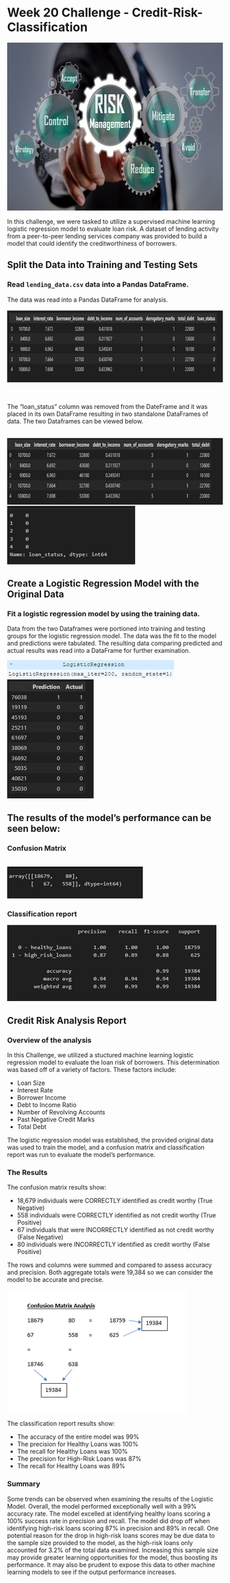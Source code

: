 # Week 20 Challenge - Credit-Risk-Classification

<img src="ReadMe Pics/Pic 12.png" width="648" height="391">

In this challenge, we were tasked to utilize a supervised machine learning logistic regression model to evaluate loan risk. A dataset of lending activity from a peer-to-peer lending services company was provided to build a model that could identify the creditworthiness of borrowers.   


## Split the Data into Training and Testing Sets

### Read `lending_data.csv` data into a Pandas DataFrame.

 The data was read into a Pandas DataFrame for analysis.  
<br>
<img src="ReadMe Pics/Pic 1.png" width="858" height="167">

<br>


The “loan_status” column was removed from the DateFrame and it was placed in its own DataFrame resulting in two standalone DataFrames of data.  The two Dataframes can be viewed below. 

<br>
<img src="ReadMe Pics/Pic 3.png" width="785" height="155">
<img src="ReadMe Pics/Pic 2.png" width="299" height="136">


## Create a Logistic Regression Model with the Original Data

### Fit a logistic regression model by using the training data.

Data from the two Dataframes were portioned into training and testing groups for the logistic regression model.  The data was the fit to the model and predictions were tabulated. The resulting data comparing predicted and actual results was read into a DataFrame for further examination.  

<img src="ReadMe Pics/Pic 16.png" width="390" height="42">

<br>

<img src="ReadMe Pics/Pic 4.png" width="202" height="277">
<br>



## The results of the model’s performance can be seen below:

### Confusion Matrix


<br>
<img src="ReadMe Pics/Pic 5.png" width="317" height="74">

### Classification report

<img src="ReadMe Pics/Pic 18.png" width="489" height="177">
<br>

## Credit Risk Analysis Report
### Overview of the analysis

In this Challenge, we utilized a stuctured machine learning logistic regression model to evaluate the loan risk of borrowers.  This determination was based off of a variety of factors.  These factors include: <br>
* Loan Size
* Interest Rate
* Borrower Income
* Debt to Income Ratio
* Number of Revolving Accounts
* Past Negative Credit Marks
* Total Debt

The logistic regression model was established, the provided original data was used to train the model, and a confusion matrix and classification report was run to evaluate the model’s performance.  



### The Results

The confusion matrix results show:
<br>
* 18,679 individuals were CORRECTLY identified as credit worthy (True Negative)
* 558 individuals were CORRECTLY identified as not credit worthy (True Positive)
* 67 individuals that were INCORRECTLY identified as not credit worthy (False Negative)
* 80 individuals were INCORRECTLY identified as credit worthy (False Positive)

The rows and columns were summed and compared to assess accuracy and precision.  Both aggregate totals were 19,384 so we can consider the model to be accurate and precise.

<img src="ReadMe Pics/Pic 17.png" width="421" height="287">

The classification report results show:
<br>
* The accuracy of the entire model was 99%
* The precision for Healthy Loans was 100% 
* The recall for Healthy Loans was 100%
* The precision for High-Risk Loans was 87% 
* The recall for Healthy Loans was 89%  

### Summary
Some trends can be observed when examining the results of the Logistic Model.  Overall, the model performed exceptionally well with a 99% accuracy rate. The model excelled at identifying healthy loans scoring a 100% success rate in precision and recall.  The model did drop off when identifying high-risk loans scoring 87% in precision and 89% in recall.  One potential reason for the drop in high-risk loans scores may be due data to the sample size provided to the model, as the high-risk loans only accounted for 3.2% of the total data examined.  Increasing this sample size may provide greater learning opportunities for the model, thus boosting its performance.  It may also be prudent to expose this data to other machine learning models to see if the output performance increases.            
